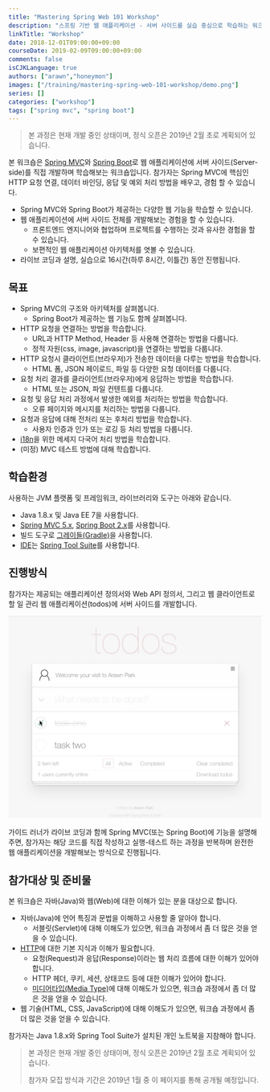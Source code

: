 ```yaml
---
title: "Mastering Spring Web 101 Workshop"
description: "스프링 기반 웹 애플리케이션 - 서버 사이드를 실습 중심으로 학습하는 워크샵입니다."
linkTitle: "Workshop"
date: 2018-12-01T09:00:00+09:00
courseDate: 2019-02-09T09:00:00+09:00
comments: false
isCJKLanguage: true
authors: ["arawn","honeymon"]
images: ["/training/mastering-spring-web-101-workshop/demo.png"]
series: []
categories: ["workshop"]
tags: ["spring mvc", "spring boot"]
---
```


> 본 과정은 현재 개발 중인 상태이며, 정식 오픈은 2019년 2월 초로 계획되어 있습니다.

본 워크숍은 [Spring MVC](https://docs.spring.io/spring/docs/current/spring-framework-reference/web.html)와 [Spring Boot](https://spring.io/projects/spring-boot)로 웹 애플리케이션에 서버 사이드(Server-side)를 직접 개발하며 학습해보는 워크숍입니다. 참가자는 Spring MVC에 핵심인 HTTP 요청 연결, 데이터 바인딩, 응답 및 예외 처리 방법을 배우고, 경험 할 수 있습니다.

* Spring MVC와 Spring Boot가 제공하는 다양한 웹 기능을 학습할 수 있습니다.
* 웹 애플리케이션에 서버 사이드 전체를 개발해보는 경험을 할 수 있습니다.
    - 프론트엔드 엔지니어와 협업하며 프로젝트를 수행하는 것과 유사한 경험을 할 수 있습니다.
    - 보편적인 웹 애플리케이션 아키텍처를 엿볼 수 있습니다.
* 라이브 코딩과 설명, 실습으로 16시간(하루 8시간, 이틀간) 동안 진행됩니다.

## 목표

* Spring MVC의 구조와 아키텍처를 살펴봅니다.
  - Spring Boot가 제공하는 웹 기능도 함께 살펴봅니다.
* HTTP 요청을 연결하는 방법을 학습합니다.
  - URL과 HTTP Method, Header 등 사용해 연결하는 방법을 다룹니다.
  - 정적 자원(css, image, javascript)을 연결하는 방법을 다룹니다.
* HTTP 요청시 클라이언트(브라우저)가 전송한 데이터을 다루는 방법을 학습합니다.
  - HTML 폼, JSON 페이로드, 파일 등 다양한 요청 데이터를 다룹니다.
* 요청 처리 결과를 클라이언트(브라우저)에게 응답하는 방법을 학습합니다.
  - HTML 또는 JSON, 파일 컨텐트를 다룹니다.
* 요청 및 응답 처리 과정에서 발생한 예외를 처리하는 방법을 학습합니다.
  - 오류 페이지와 메시지를 처리하는 방법을 다룹니다.
* 요청과 응답에 대해 전처리 또는 후처리 방법을 학습합니다.
  - 사용자 인증과 인가 또는 로깅 등 처리 방법을 다룹니다.
* [i18n](https://en.wikipedia.org/wiki/Internationalization_and_localization)을 위한 메세지 다국어 처리 방법을 학습합니다.
* (미정) MVC 테스트 방법에 대해 학습합니다.

## 학습환경

사용하는 JVM 플랫폼 및 프레임워크, 라이브러리와 도구는 아래와 같습니다.

* Java 1.8.x 및 Java EE 7을 사용합니다.
* [Spring MVC 5.x](https://spring.io/projects/spring-framework), [Spring Boot 2.x](https://spring.io/projects/spring-boot)를 사용합니다.
* 빌드 도구로 [그레이들(Gradle)](https://gradle.org)을 사용합니다.
* [IDE](https://ko.wikipedia.org/wiki/통합_개발_환경)는 [Spring Tool Suite](https://spring.io/tools)를 사용합니다.

## 진행방식

참가자는 제공되는 애플리케이션 정의서와 Web API 정의서, 그리고 웹 클라이언트로 할 일 관리 웹 애플리케이션(todos)에 서버 사이드를 개발합니다.

<p align="center">
  <img width="640px" src="demo.png"/>
</p>

가이드 러너가 라이브 코딩과 함께 Spring MVC(또는 Spring Boot)에 기능을 설명해주면, 참가자는 해당 코드를 직접 작성하고 실행-테스트 하는 과정을 반복하며 완전한 웹 애플리케이션을 개발해보는 방식으로 진행됩니다.

## 참가대상 및 준비물

본 워크숍은 자바(Java)와 웹(Web)에 대한 이해가 있는 분을 대상으로 합니다.

* 자바(Java)에 언어 특징과 문법을 이해하고 사용할 줄 알아야 합니다.
    * 서블릿(Servlet)에 대해 이해도가 있으면, 워크숍 과정에서 좀 더 많은 것을 얻을 수 있습니다.
* [HTTP](https://www3.ntu.edu.sg/home/ehchua/programming/webprogramming/HTTP_Basics.html)에 대한 기본 지식과 이해가 필요합니다.
    - 요청(Request)과 응답(Response)이라는 웹 처리 흐름에 대한 이해가 있어야 합니다.
    - HTTP 헤더, 쿠키, 세션, 상태코드 등에 대한 이해가 있어야 합니다.
    - [미디어타입(Media Type)](https://en.wikipedia.org/wiki/Media_type)에 대해 이해도가 있으면, 워크숍 과정에서 좀 더 많은 것을 얻을 수 있습니다.
* 웹 기술(HTML, CSS, JavaScript)에 대해 이해도가 있으면, 워크숍 과정에서 좀 더 많은 것을 얻을 수 있습니다.

참가자는 Java 1.8.x와 Spring Tool Suite가 설치된 개인 노트북을 지참해야 합니다.

> 본 과정은 현재 개발 중인 상태이며, 정식 오픈은 2019년 2월 초로 계획되어 있습니다.
> 
> 참가자 모집 방식과 기간은 2019년 1월 중 이 페이지를 통해 공개될 예정입니다.
